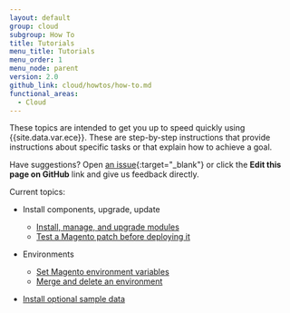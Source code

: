 ```yaml
---
layout: default
group: cloud
subgroup: How To
title: Tutorials
menu_title: Tutorials
menu_order: 1
menu_node: parent
version: 2.0
github_link: cloud/howtos/how-to.md
functional_areas:
  - Cloud
---
```


These topics are intended to get you up to speed quickly using {{site.data.var.ece}}. These are step-by-step instructions that provide instructions about specific tasks or that explain how to achieve a goal.

Have suggestions? Open [an issue](https://github.com/magento/devdocs/issues){:target="\_blank"} or click the **Edit this page on GitHub** link and give us feedback directly.

Current topics:

*	Install components, upgrade, update

	*	[Install, manage, and upgrade modules]({{page.baseurl}}/cloud/howtos/install-components.html)
	*	[Test a Magento patch before deploying it]({{page.baseurl}}/cloud/project/project-upgrade.html)

*	Environments

	*	[Set Magento environment variables]({{page.baseurl}}/cloud/env/set-variables.html)
	*	[Merge and delete an environment]({{page.baseurl}}/cloud/howtos/environment-tutorial-env-merge.html)

*	[Install optional sample data]({{page.baseurl}}/cloud/howtos/sample-data.html)
